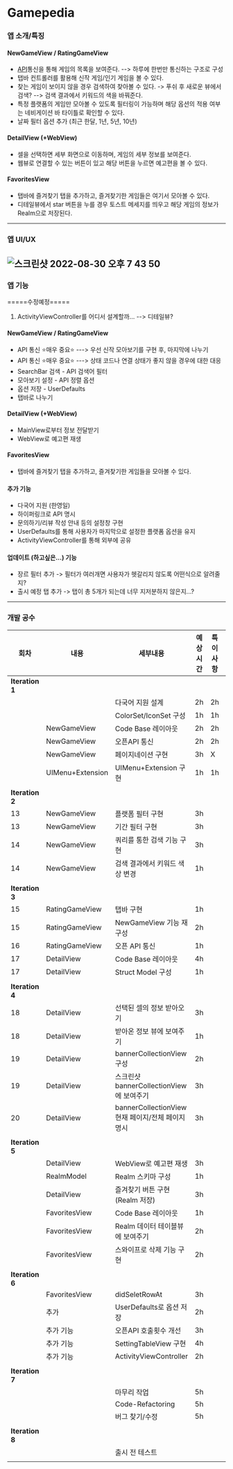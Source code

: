 # Gamepedia  

### 앱 소개/특징
#### NewGameView / RatingGameView
* [API](https://rawg.io/apidocs)통신을 통해 게임의 목록을 보여준다. --> 하루에 한번만 통신하는 구조로 구성
* 탭바 컨트롤러를 활용해 신작 게임/인기 게임을  볼 수 있다.
* 찾는 게임이 보이지 않을 경우 검색하여 찾아볼 수 있다. -> 푸쉬 후 새로운 뷰에서 검색? --> 검색 결과에서 키워드의 색을 바꿔준다.
* 특정 플랫폼의 게임만 모아볼 수 있도록 필터링이 가능하며 해당 옵션의 적용 여부는 네비게이션 바 타이틀로 확인할 수 있다.
* 날짜 필터 옵션 추가 (최근 한달, 1년, 5년, 10년)
#### DetailView (+WebView)
* 셀을 선택하면 세부 화면으로 이동하며, 게임의 세부 정보를 보여준다.
* 웹뷰로 연결할 수 있는 버튼이 있고 해당 버튼을 누르면 예고편을 볼 수 있다.
#### FavoritesView
* 탭바에 즐겨찾기 탭을 추가하고, 즐겨찾기한 게임들은 여기서 모아볼 수 있다.
* 디테일뷰에서 star 버튼을 누를 경우 토스트 메세지를 띄우고 해당 게임의 정보가 Realm으로 저장된다.
-------------
### 앱 UI/UX
![스크린샷 2022-08-30 오후 7 43 50](https://user-images.githubusercontent.com/92143918/187417082-522e3efd-3ff9-4796-bca8-8305659b5a8e.png)  
-------------
### 앱 기능
=====수정예정=====
1. ActivityViewController를 어디서 설계할까... --> 디테일뷰?

#### NewGameView / RatingGameView
* API 통신 ⭐️매우 중요⭐️ ---> 우선 신작 모아보기를 구현 후, 마지막에 나누기
* API 통신 ⭐️매우 중요⭐️ ---> 상태 코드나 연결 상태가 좋지 않을 경우에 대한 대응
* SearchBar 검색 - API 검색어 필터
* 모아보기 설정 - API 정렬 옵션
* 옵션 저장 - UserDefaults
* 탭바로 나누기
#### DetailView (+WebView)
* MainView로부터 정보 전달받기
* WebView로 예고편 재생
#### FavoritesView
* 탭바에 즐겨찾기 탭을 추가하고, 즐겨찾기한 게임들을 모아볼 수 있다.
#### 추가 기능
* 다국어 지원 (한영일)
* 하이퍼링크로 API 명시
* 문의하기/리뷰 작성 안내 등의 설정창 구현
* UserDefaults를 통해 사용자가 마지막으로 설정한 플랫폼 옵션을 유지
* ActivityViewController를 통해 외부에 공유
#### 업데이트 (하고싶은...) 기능
* 장르 필터 추가 -> 필터가 여러개면 사용자가 헷갈리지 않도록 어떤식으로 알려줄지?
* 출시 예정 탭 추가 -> 탭이 총 5개가 되는데 너무 지저분하지 않은지...?
-------------

### 개발 공수
| 회차 | 내용 | 세부내용 | 예상시간 | 특이사항 | 날짜 |
| --- | --- | --- | --- | --- | --- |
| **Iteration 1** |  |  |  |  | **~2022.09.11** |
|  |  | 다국어 지원 설계 | 2h | 2h |  |
|  |  | ColorSet/IconSet 구성 | 1h | 1h |  |
|  | NewGameView | Code Base 레이아웃 | 2h | 2h |  |
|  | NewGameView | 오픈API 통신 | 2h | 2h |  |
|  | NewGameView | 페이지네이션 구현 | 3h | X |  |
|  | UIMenu+Extension | UIMenu+Extension 구현 | 1h | 1h |  |
|  |  |  |  |  |  |
| **Iteration 2** |  |  |  |  | **~2022.09.14** |
| 13 | NewGameView | 플랫폼 필터 구현 | 3h |  |  |
| 13 | NewGameView | 기간 필터 구현 | 3h |  |  |
| 14 | NewGameView | 쿼리를 통한 검색 기능 구현 | 3h |  |  |
| 14 | NewGameView | 검색 결과에서 키워드 색상 변경 | 1h |  |  |
|  |  |  |  |  |  |
| **Iteration 3** |  |  |  |  | **~2022.09.18** |
| 15 | RatingGameView | 탭바 구현 | 1h |  |  |
| 15 | RatingGameView | NewGameView 기능 재구성 | 2h |  |  |
| 16 | RatingGameView | 오픈 API 통신 | 1h |  |  |
| 17 | DetailView | Code Base 레이아웃 | 4h |  |  |
| 17 | DetailView | Struct Model 구성 | 1h |  |  |
|  |  |  |  |  |  |
| **Iteration 4** |  |  |  |  | **~2022.09.21** |
| 18 | DetailView | 선택된 셀의 정보 받아오기 | 3h |  |  |
| 18 | DetailView | 받아온 정보 뷰에 보여주기 | 1h |  |  |
| 19 | DetailView | bannerCollectionView 구성 | 2h |  |  |
| 19 | DetailView | 스크린샷 bannerCollectionView에 보여주기 | 3h |  |  |
| 20 | DetailView | bannerCollectionView 현재 페이지/전체 페이지 명시 | 3h |  |  |
|  |  |  |  |  |  |
| **Iteration 5** |  |  |  |  | **~2022.09.25** |
|  | DetailView | WebView로 예고편 재생 | 3h |  |  |
|  | RealmModel | Realm 스키마 구성 | 1h |  |  |
|  | DetailView | 즐겨찾기 버튼 구현 (Realm 저장) | 3h |  |  |
|  | FavoritesView | Code Base 레이아웃 | 1h |  |  |
|  | FavoritesView | Realm 데이터 테이블뷰에 보여주기 | 2h |  |  |
|  | FavoritesView | 스와이프로 삭제 기능 구현 | 2h |  |  |
|  |  |  |  |  |  |
| **Iteration 6** |  |  |  |  | **~2022.09.28** |
|  | FavoritesView | didSeletRowAt | 3h |  |  |
|  | 추가  | UserDefaults로 옵션 저장 | 2h |  |  |
|  | 추가 기능 | 오픈API 호출횟수 개선 | 3h |  |  |
|  | 추가 기능 | SettingTableView 구현 | 4h |  |  |
|  | 추가 기능 | ActivityViewController | 2h |  |  |
|  |  |  |  |  |  |
| **Iteration 7** |  |  |  |  | **~2022.10.02** |
|  |  | 마무리 작업 | 5h |  |  |
|  |  | Code-Refactoring | 5h |  |  |
|  |  | 버그 찾기/수정 | 5h |  |  |
|  |  |  |  |  |  |
| **Iteration 8** |  |  |  |  | **~2022.10.05** |
|  |  | 출시 전 테스트 |  |  |  |
|  |  |  |  |  |  |

